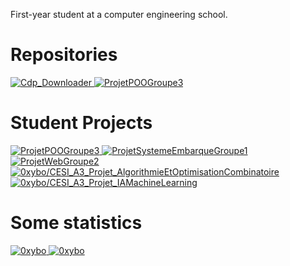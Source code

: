 First-year student at a computer engineering school.

# Repositories

<a href="https://github.com/0xybo/CdP_Downloader">
    <picture >
        <source
            srcset="https://github-readme-stats.vercel.app/api/pin/?username=0xybo&repo=CdP_Downloader&show_icons=true&theme=dark"
            media="(prefers-color-scheme: dark)"
        />
        <source
            srcset="https://github-readme-stats.vercel.app/api/pin/?username=0xybo&repo=CdP_Downloader&show_icons=true"
            media="(prefers-color-scheme: light), (prefers-color-scheme: no-preference)"
        />
        <img src="https://github-readme-stats.vercel.app/api/pin/?username=0xybo&repo=CdP_Downloader&show_icons=true" alt="Cdp_Downloader" />
    </picture>
</a>
<a href="https://github.com/0xybo/homeassistant-mipc-camera">
    <picture>
        <source
            srcset="https://github-readme-stats.vercel.app/api/pin/?username=0xybo&repo=homeassistant-mipc-camera&show_icons=true&theme=dark"
            media="(prefers-color-scheme: dark)"
        />
        <source
            srcset="https://github-readme-stats.vercel.app/api/pin/?username=0xybo&repo=homeassistant-mipc-camera&show_icons=true"
            media="(prefers-color-scheme: light), (prefers-color-scheme: no-preference)"
        />
        <img src="https://github-readme-stats.vercel.app/api/pin/?username=0xybo&repo=homeassistant-mipc-camera&show_icons=true" alt="ProjetPOOGroupe3" />
    </picture>
</a>

# Student Projects

<a href="https://github.com/CESI-ORLEANS-INGE/ProjetPOOGroupe3">
    <picture>
        <source
            srcset="https://github-readme-stats.vercel.app/api/pin/?username=CESI-ORLEANS-INGE&repo=ProjetPOOGroupe3&show_icons=true&theme=dark"
            media="(prefers-color-scheme: dark)"
        />
        <source
            srcset="https://github-readme-stats.vercel.app/api/pin/?username=CESI-ORLEANS-INGE&repo=ProjetPOOGroupe3&show_icons=true"
            media="(prefers-color-scheme: light), (prefers-color-scheme: no-preference)"
        />
        <img src="https://github-readme-stats.vercel.app/api/pin/?username=CESI-ORLEANS-INGE&repo=ProjetPOOGroupe3&show_icons=true" alt="ProjetPOOGroupe3" />
    </picture>
</a>
<a href="https://github.com/CESI-ORLEANS-INGE/ProjetSystemeEmbarqueGroupe1">
    <picture>
        <source
            srcset="https://github-readme-stats.vercel.app/api/pin/?username=CESI-ORLEANS-INGE&repo=ProjetSystemeEmbarqueGroupe1&show_icons=true&theme=dark"
            media="(prefers-color-scheme: dark)"
        />
        <source
            srcset="https://github-readme-stats.vercel.app/api/pin/?username=CESI-ORLEANS-INGE&repo=ProjetSystemeEmbarqueGroupe1&show_icons=true"
            media="(prefers-color-scheme: light), (prefers-color-scheme: no-preference)"
        />
        <img src="https://github-readme-stats.vercel.app/api/pin/?username=CESI-ORLEANS-INGE&repo=ProjetSystemeEmbarqueGroupe1&show_icons=true" alt="ProjetSystemeEmbarqueGroupe1" />
    </picture>
</a>
<a href="https://github.com/CESI-ORLEANS-INGE/ProjetWebGroupe2">
    <picture>
        <source
            srcset="https://github-readme-stats.vercel.app/api/pin/?username=CESI-ORLEANS-INGE&repo=ProjetWebGroupe2&show_icons=true&theme=dark"
            media="(prefers-color-scheme: dark)"
        />
        <source
            srcset="https://github-readme-stats.vercel.app/api/pin/?username=CESI-ORLEANS-INGE&repo=ProjetWebGroupe2&show_icons=true"
            media="(prefers-color-scheme: light), (prefers-color-scheme: no-preference)"
        />
        <img src="https://github-readme-stats.vercel.app/api/pin/?username=CESI-ORLEANS-INGE&repo=ProjetWebGroupe2&show_icons=true" alt="ProjetWebGroupe2" />
    </picture>
</a>
<a href="https://github.com/0xybo/CESI_A3_Projet_AlgorithmieEtOptimisationCombinatoire">
    <picture>
        <source
            srcset="https://github-readme-stats.vercel.app/api/pin/?username=0xybo&repo=CESI_A3_Projet_AlgorithmieEtOptimisationCombinatoire&show_icons=true&theme=dark"
            media="(prefers-color-scheme: dark)"
        />
        <source
            srcset="https://github-readme-stats.vercel.app/api/pin/?username=0xybo&repo=CESI_A3_Projet_AlgorithmieEtOptimisationCombinatoire&show_icons=true"
            media="(prefers-color-scheme: light), (prefers-color-scheme: no-preference)"
        />
        <img src="https://github-readme-stats.vercel.app/api/pin/?username=0xybo&repo=CESI_A3_Projet_AlgorithmieEtOptimisationCombinatoire&show_icons=true" alt="0xybo/CESI_A3_Projet_AlgorithmieEtOptimisationCombinatoire" />
    </picture>
</a>
<a href="https://github.com/0xybo/CESI_A3_Projet_IAMachineLearning">
    <picture>
        <source
            srcset="https://github-readme-stats.vercel.app/api/pin/?username=0xybo&repo=CESI_A3_Projet_IAMachineLearning&show_icons=true&theme=dark"
            media="(prefers-color-scheme: dark)"
        />
        <source
            srcset="https://github-readme-stats.vercel.app/api/pin/?username=0xybo&repo=CESI_A3_Projet_IAMachineLearning&show_icons=true"
            media="(prefers-color-scheme: light), (prefers-color-scheme: no-preference)"
        />
        <img src="https://github-readme-stats.vercel.app/api/pin/?username=0xybo&repo=CESI_A3_Projet_IAMachineLearning&show_icons=true" alt="0xybo/CESI_A3_Projet_IAMachineLearning" />
    </picture>
</a>

# Some statistics

<p style="width:100%">
    <a href="#">
        <picture>
            <source
                srcset="https://github-readme-stats.vercel.app/api?username=0xybo&show_icons=true&locale=en&theme=dark"
                media="(prefers-color-scheme: dark)"
            />
            <source
                srcset="https://github-readme-stats.vercel.app/api?username=0xybo&show_icons=true&locale=en"
                media="(prefers-color-scheme: light), (prefers-color-scheme: no-preference)"
            />
            <img src="https://github-readme-stats.vercel.app/api?username=0xybo&show_icons=true&locale=en" alt="0xybo"/>
        </picture>
    </a>
    <a href="#">
        <picture>
            <source
                srcset="https://github-readme-stats.vercel.app/api/top-langs?username=0xybo&show_icons=true&locale=en&layout=compact&theme=dark"
                media="(prefers-color-scheme: dark)"
            />
            <source
                srcset="https://github-readme-stats.vercel.app/api/top-langs?username=0xybo&show_icons=true&locale=en&layout=compact"
                media="(prefers-color-scheme: light), (prefers-color-scheme: no-preference)"
            />
            <img src="https://github-readme-stats.vercel.app/api/top-langs?username=0xybo&show_icons=true&locale=en&layout=compact" alt="0xybo" />
        </picture>
    </a>
</p>

<!--
**0xybo/0xybo** is a ✨ _special_ ✨ repository because its `README.md` (this file) appears on your GitHub profile.

Here are some ideas to get you started:

- 🔭 I’m currently working on ...
- 🌱 I’m currently learning ...
- 👯 I’m looking to collaborate on ...
- 🤔 I’m looking for help with ...
- 💬 Ask me about ...
- 📫 How to reach me: ...
- 😄 Pronouns: ...
- ⚡ Fun fact: ...
-->
